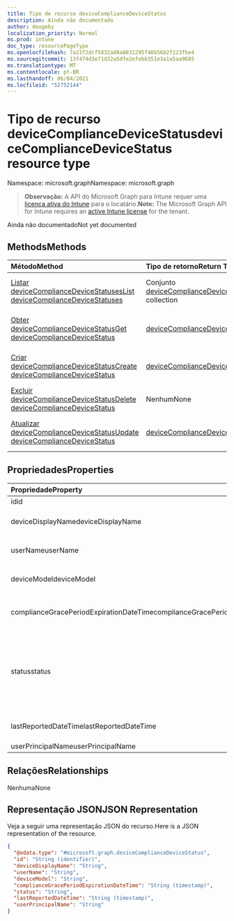 ```yaml
---
title: Tipo de recurso deviceComplianceDeviceStatus
description: Ainda não documentado
author: dougeby
localization_priority: Normal
ms.prod: intune
doc_type: resourcePageType
ms.openlocfilehash: 7a21f2dcf5832a88a8831295f46b56b2f223fbe4
ms.sourcegitcommit: 13f474d3e71d32a5dfe2efebb351e3a1a5aa9685
ms.translationtype: MT
ms.contentlocale: pt-BR
ms.lasthandoff: 06/04/2021
ms.locfileid: "52752144"
---
```

# <a name="devicecompliancedevicestatus-resource-type"></a><span data-ttu-id="205e8-103">Tipo de recurso deviceComplianceDeviceStatus</span><span class="sxs-lookup"><span data-stu-id="205e8-103">deviceComplianceDeviceStatus resource type</span></span>

<span data-ttu-id="205e8-104">Namespace: microsoft.graph</span><span class="sxs-lookup"><span data-stu-id="205e8-104">Namespace: microsoft.graph</span></span>

> <span data-ttu-id="205e8-105">**Observação:** A API do Microsoft Graph para Intune requer uma [licença ativa do Intune](https://go.microsoft.com/fwlink/?linkid=839381) para o locatário.</span><span class="sxs-lookup"><span data-stu-id="205e8-105">**Note:** The Microsoft Graph API for Intune requires an [active Intune license](https://go.microsoft.com/fwlink/?linkid=839381) for the tenant.</span></span>

<span data-ttu-id="205e8-106">Ainda não documentado</span><span class="sxs-lookup"><span data-stu-id="205e8-106">Not yet documented</span></span>

## <a name="methods"></a><span data-ttu-id="205e8-107">Methods</span><span class="sxs-lookup"><span data-stu-id="205e8-107">Methods</span></span>
|<span data-ttu-id="205e8-108">Método</span><span class="sxs-lookup"><span data-stu-id="205e8-108">Method</span></span>|<span data-ttu-id="205e8-109">Tipo de retorno</span><span class="sxs-lookup"><span data-stu-id="205e8-109">Return Type</span></span>|<span data-ttu-id="205e8-110">Descrição</span><span class="sxs-lookup"><span data-stu-id="205e8-110">Description</span></span>|
|:---|:---|:---|
|[<span data-ttu-id="205e8-111">Listar deviceComplianceDeviceStatuses</span><span class="sxs-lookup"><span data-stu-id="205e8-111">List deviceComplianceDeviceStatuses</span></span>](../api/intune-deviceconfig-devicecompliancedevicestatus-list.md)|<span data-ttu-id="205e8-112">Conjunto [deviceComplianceDeviceStatus](../resources/intune-deviceconfig-devicecompliancedevicestatus.md)</span><span class="sxs-lookup"><span data-stu-id="205e8-112">[deviceComplianceDeviceStatus](../resources/intune-deviceconfig-devicecompliancedevicestatus.md) collection</span></span>|<span data-ttu-id="205e8-113">Listar propriedades e relações de objetos de [deviceComplianceDeviceStatus](../resources/intune-deviceconfig-devicecompliancedevicestatus.md).</span><span class="sxs-lookup"><span data-stu-id="205e8-113">List properties and relationships of the [deviceComplianceDeviceStatus](../resources/intune-deviceconfig-devicecompliancedevicestatus.md) objects.</span></span>|
|[<span data-ttu-id="205e8-114">Obter deviceComplianceDeviceStatus</span><span class="sxs-lookup"><span data-stu-id="205e8-114">Get deviceComplianceDeviceStatus</span></span>](../api/intune-deviceconfig-devicecompliancedevicestatus-get.md)|[<span data-ttu-id="205e8-115">deviceComplianceDeviceStatus</span><span class="sxs-lookup"><span data-stu-id="205e8-115">deviceComplianceDeviceStatus</span></span>](../resources/intune-deviceconfig-devicecompliancedevicestatus.md)|<span data-ttu-id="205e8-116">Ler propriedades e relações de objetos de [deviceComplianceDeviceStatus](../resources/intune-deviceconfig-devicecompliancedevicestatus.md).</span><span class="sxs-lookup"><span data-stu-id="205e8-116">Read properties and relationships of the [deviceComplianceDeviceStatus](../resources/intune-deviceconfig-devicecompliancedevicestatus.md) object.</span></span>|
|[<span data-ttu-id="205e8-117">Criar deviceComplianceDeviceStatus</span><span class="sxs-lookup"><span data-stu-id="205e8-117">Create deviceComplianceDeviceStatus</span></span>](../api/intune-deviceconfig-devicecompliancedevicestatus-create.md)|[<span data-ttu-id="205e8-118">deviceComplianceDeviceStatus</span><span class="sxs-lookup"><span data-stu-id="205e8-118">deviceComplianceDeviceStatus</span></span>](../resources/intune-deviceconfig-devicecompliancedevicestatus.md)|<span data-ttu-id="205e8-119">Criar um novo objeto de [deviceComplianceDeviceStatus](../resources/intune-deviceconfig-devicecompliancedevicestatus.md).</span><span class="sxs-lookup"><span data-stu-id="205e8-119">Create a new [deviceComplianceDeviceStatus](../resources/intune-deviceconfig-devicecompliancedevicestatus.md) object.</span></span>|
|[<span data-ttu-id="205e8-120">Excluir deviceComplianceDeviceStatus</span><span class="sxs-lookup"><span data-stu-id="205e8-120">Delete deviceComplianceDeviceStatus</span></span>](../api/intune-deviceconfig-devicecompliancedevicestatus-delete.md)|<span data-ttu-id="205e8-121">Nenhum</span><span class="sxs-lookup"><span data-stu-id="205e8-121">None</span></span>|<span data-ttu-id="205e8-122">Exclui [deviceComplianceDeviceStatus](../resources/intune-deviceconfig-devicecompliancedevicestatus.md).</span><span class="sxs-lookup"><span data-stu-id="205e8-122">Deletes a [deviceComplianceDeviceStatus](../resources/intune-deviceconfig-devicecompliancedevicestatus.md).</span></span>|
|[<span data-ttu-id="205e8-123">Atualizar deviceComplianceDeviceStatus</span><span class="sxs-lookup"><span data-stu-id="205e8-123">Update deviceComplianceDeviceStatus</span></span>](../api/intune-deviceconfig-devicecompliancedevicestatus-update.md)|[<span data-ttu-id="205e8-124">deviceComplianceDeviceStatus</span><span class="sxs-lookup"><span data-stu-id="205e8-124">deviceComplianceDeviceStatus</span></span>](../resources/intune-deviceconfig-devicecompliancedevicestatus.md)|<span data-ttu-id="205e8-125">Atualizar as propriedades de um objeto de[deviceComplianceDeviceStatus](../resources/intune-deviceconfig-devicecompliancedevicestatus.md).</span><span class="sxs-lookup"><span data-stu-id="205e8-125">Update the properties of a [deviceComplianceDeviceStatus](../resources/intune-deviceconfig-devicecompliancedevicestatus.md) object.</span></span>|

## <a name="properties"></a><span data-ttu-id="205e8-126">Propriedades</span><span class="sxs-lookup"><span data-stu-id="205e8-126">Properties</span></span>
|<span data-ttu-id="205e8-127">Propriedade</span><span class="sxs-lookup"><span data-stu-id="205e8-127">Property</span></span>|<span data-ttu-id="205e8-128">Tipo</span><span class="sxs-lookup"><span data-stu-id="205e8-128">Type</span></span>|<span data-ttu-id="205e8-129">Descrição</span><span class="sxs-lookup"><span data-stu-id="205e8-129">Description</span></span>|
|:---|:---|:---|
|<span data-ttu-id="205e8-130">id</span><span class="sxs-lookup"><span data-stu-id="205e8-130">id</span></span>|<span data-ttu-id="205e8-131">Cadeia de caracteres</span><span class="sxs-lookup"><span data-stu-id="205e8-131">String</span></span>|<span data-ttu-id="205e8-132">Chave da entidade.</span><span class="sxs-lookup"><span data-stu-id="205e8-132">Key of the entity.</span></span>|
|<span data-ttu-id="205e8-133">deviceDisplayName</span><span class="sxs-lookup"><span data-stu-id="205e8-133">deviceDisplayName</span></span>|<span data-ttu-id="205e8-134">Cadeia de caracteres</span><span class="sxs-lookup"><span data-stu-id="205e8-134">String</span></span>|<span data-ttu-id="205e8-135">Nome do dispositivo de DevicePolicyStatus.</span><span class="sxs-lookup"><span data-stu-id="205e8-135">Device name of the DevicePolicyStatus.</span></span>|
|<span data-ttu-id="205e8-136">userName</span><span class="sxs-lookup"><span data-stu-id="205e8-136">userName</span></span>|<span data-ttu-id="205e8-137">Cadeia de caracteres</span><span class="sxs-lookup"><span data-stu-id="205e8-137">String</span></span>|<span data-ttu-id="205e8-138">O nome de usuário que está sendo relatado</span><span class="sxs-lookup"><span data-stu-id="205e8-138">The User Name that is being reported</span></span>|
|<span data-ttu-id="205e8-139">deviceModel</span><span class="sxs-lookup"><span data-stu-id="205e8-139">deviceModel</span></span>|<span data-ttu-id="205e8-140">Cadeia de caracteres</span><span class="sxs-lookup"><span data-stu-id="205e8-140">String</span></span>|<span data-ttu-id="205e8-141">O modelo do dispositivo que está sendo relatado</span><span class="sxs-lookup"><span data-stu-id="205e8-141">The device model that is being reported</span></span>|
|<span data-ttu-id="205e8-142">complianceGracePeriodExpirationDateTime</span><span class="sxs-lookup"><span data-stu-id="205e8-142">complianceGracePeriodExpirationDateTime</span></span>|<span data-ttu-id="205e8-143">DateTimeOffset</span><span class="sxs-lookup"><span data-stu-id="205e8-143">DateTimeOffset</span></span>|<span data-ttu-id="205e8-144">DateTime em que o período de cortesia de conformidade do dispositivo termina</span><span class="sxs-lookup"><span data-stu-id="205e8-144">The DateTime when device compliance grace period expires</span></span>|
|<span data-ttu-id="205e8-145">status</span><span class="sxs-lookup"><span data-stu-id="205e8-145">status</span></span>|[<span data-ttu-id="205e8-146">complianceStatus</span><span class="sxs-lookup"><span data-stu-id="205e8-146">complianceStatus</span></span>](../resources/intune-shared-compliancestatus.md)|<span data-ttu-id="205e8-147">Status de conformidade do relatório de políticas.</span><span class="sxs-lookup"><span data-stu-id="205e8-147">Compliance status of the policy report.</span></span> <span data-ttu-id="205e8-148">Os valores possíveis são: `unknown`, `notApplicable`, `compliant`, `remediated`, `nonCompliant`, `error`, `conflict`, `notAssigned`.</span><span class="sxs-lookup"><span data-stu-id="205e8-148">Possible values are: `unknown`, `notApplicable`, `compliant`, `remediated`, `nonCompliant`, `error`, `conflict`, `notAssigned`.</span></span>|
|<span data-ttu-id="205e8-149">lastReportedDateTime</span><span class="sxs-lookup"><span data-stu-id="205e8-149">lastReportedDateTime</span></span>|<span data-ttu-id="205e8-150">DateTimeOffset</span><span class="sxs-lookup"><span data-stu-id="205e8-150">DateTimeOffset</span></span>|<span data-ttu-id="205e8-151">Data e hora da última modificação do relatório de políticas.</span><span class="sxs-lookup"><span data-stu-id="205e8-151">Last modified date time of the policy report.</span></span>|
|<span data-ttu-id="205e8-152">userPrincipalName</span><span class="sxs-lookup"><span data-stu-id="205e8-152">userPrincipalName</span></span>|<span data-ttu-id="205e8-153">Cadeia de caracteres</span><span class="sxs-lookup"><span data-stu-id="205e8-153">String</span></span>|<span data-ttu-id="205e8-154">UserPrincipalName.</span><span class="sxs-lookup"><span data-stu-id="205e8-154">UserPrincipalName.</span></span>|

## <a name="relationships"></a><span data-ttu-id="205e8-155">Relações</span><span class="sxs-lookup"><span data-stu-id="205e8-155">Relationships</span></span>
<span data-ttu-id="205e8-156">Nenhuma</span><span class="sxs-lookup"><span data-stu-id="205e8-156">None</span></span>

## <a name="json-representation"></a><span data-ttu-id="205e8-157">Representação JSON</span><span class="sxs-lookup"><span data-stu-id="205e8-157">JSON Representation</span></span>
<span data-ttu-id="205e8-158">Veja a seguir uma representação JSON do recurso.</span><span class="sxs-lookup"><span data-stu-id="205e8-158">Here is a JSON representation of the resource.</span></span>
<!-- {
  "blockType": "resource",
  "keyProperty": "id",
  "@odata.type": "microsoft.graph.deviceComplianceDeviceStatus"
}
-->
``` json
{
  "@odata.type": "#microsoft.graph.deviceComplianceDeviceStatus",
  "id": "String (identifier)",
  "deviceDisplayName": "String",
  "userName": "String",
  "deviceModel": "String",
  "complianceGracePeriodExpirationDateTime": "String (timestamp)",
  "status": "String",
  "lastReportedDateTime": "String (timestamp)",
  "userPrincipalName": "String"
}
```




